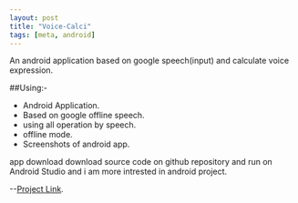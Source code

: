 ```yaml
---
layout: post
title: "Voice-Calci"
tags: [meta, android]
---
```


An android application based on google speech(input) and calculate voice expression.
<!--more-->
##Using:- 
- Android Application.
- Based on google offline speech.
- using all operation by speech.
- offline mode.
- Screenshots of android app.

app download 
download source code on github repository and run on Android Studio and i am more intrested in android project.

--[Project Link](https://github.com/rahulworld/graphic_designs).
